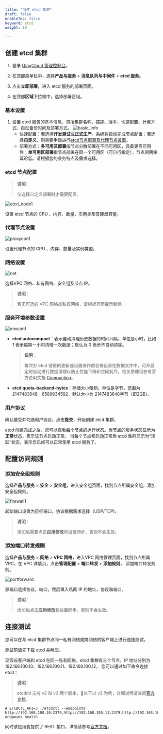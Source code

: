 ```yaml
---
title: "创建 etcd 集群"
draft: false
enableToc: false
keyword: etcd 
weight: 10

---
```




## 创建 etcd 集群

1. 登录 [QingCloud 管理控制台](https://console.qingcloud.com/login)。
2. 在顶部菜单栏中，选择**产品与服务** > **消息队列与中间件** > **etcd 服务**。

3. 点击**立即部署**，进入 etcd 服务的部署页面。
4. 在顶部**区域**下拉框中，选择部署区域。

### 基本设置

1. 设置 etcd 服务的基本信息，包括集群名称、描述、版本、快速配置、计费方式、自动备份时间及部署方式。
   ![basic_info](/middware/etcd/images/basic1.png)
   - 快速配置：若选择**开发测试**或**正式生产**，系统将自动完成节点配置；若选择**自定义**，则需要手动进行[etcd节点配置](#)[及代理节点设置](#代理节点配置)。
   - 部署方式：**多可用区部署**指节点分散部署在不同可用区，具备更高可用性；**单可用区部署**指节点部署在同一个可用区（可自行指定），节点间网络延迟低。请根据您的业务特点及需求选择。

### etcd 节点配置

> **说明**：
>
> 仅选择自定义部署时才需要配置。

![etcd_node1](/middware/etcd/images/etcd_node1.png)

设置 etcd 节点的 CPU 、内存、数量、实例类型及硬盘容量。

### 代理节点设置

![proxyconf](/middware/etcd/images/proxyconf1.png)

设置代理节点的 CPU 、内存、数量及实例类型。

### 网络设置

![net](/middware/etcd/images/netconf.png)

选择VPC 网络、私有网络、安全组及节点 IP。

> **说明**：
>
> 若无可选的 VPC 网络或私有网络，请根据界面提示新建。

### 服务环境参数设置

![envconf](/middware/etcd/images/envconf1.png)

- **etcd autocompact**：表示自动清理历史数据的时间间隔，单位是小时，比如 1 表示每隔一小时清理一次数据；默认为 0 表示不自动清除。

  > **说明**：
  >
  > 每次对 etcd 键值的更新或设置操作都会被记录在数据文件中，可开启定时自动进行数据清理以防止性能下降和空间耗尽。相关原理可参考官方说明文档 [Compaction](https://github.com/etcd-io/etcd/blob/release-3.2/Documentation/op-guide/maintenance.md#history-compaction)。

- **etcd quota-backend-bytes**：存储大小限制，单位是字节，范围为 2147483648 - 8589934592，默认大小为 2147483648字节（即2GB）。

### 用户协议

 确认接受并勾选用户协议，点击**提交**，开始创建 etcd 集群。

etcd 创建完成之后，您可以查看每个节点的运行状态。当节点的服务状态显示为**正常**状态，表示该节点启动正常。 当每个节点都启动正常后 etcd 集群显示为“活跃”状态，表示您已经可以正常使用 etcd 服务了。

## 配置访问规则

### 添加安全组规则

选择**产品与服务** > **安全** > **安全组**，进入安全组页面，找到节点所属安全组，添加安全组规则。

  ![firewall1](/middware/etcd/images/firewall1.png)

  起始端口设置为目标端口，协议根据需求选择（UDP/TCP)。

  > **说明**：
  >
  > 添加后需要点击**应用修改**将设置同步，否则不会生效。

### 添加端口转发规则

选择**产品与服务** > **网络** > **VPC 网络**，进入VPC 网络管理页面，找到节点所属 VPC，在 VPC 详情页，点击**管理配置** > **端口转发** > **添加规则**， 添加端口转发规则。

  ![portforward](/middware/etcd/images/portforward.png)

源端口选择协议，端口，然后填入私网 IP 的地址，协议和端口。

  > **说明**：
  >
  > 添加后点击**应用修改**将设置同步，否则不会生效。

## 连接测试

您可以在与 etcd 集群节点同一私有网络或跨网络的客户端上进行连接测试。

测试前请先下载 [etcd](https://github.com/etcd-io/etcd/releases/tag/v3.2.24) 并解压。

现假设客户端和 etcd 在同一私有网络，etcd 集群有三个节点，IP 地址分别为192.168.100.10、192.168.100.11、192.168.100.12， 您可以通过如下命令连接 etcd：

> **说明**：
>
> etcdctl 支持 v2 和 v3 两个版本，以下以 v3 为例，详细说明请查阅[官方文档](https://github.com/etcd-io/etcd/tree/v3.2.24/etcdctl)。

```
# ETCDCTL_API=3 ./etcdctl --endpoints http://192.168.100.10:2379,http://192.168.100.11:2379,http://192.168.100.12:2379 endpoint health
```

同时该应用也提供了 REST 接口，详情请参考[官方文档](https://coreos.com/etcd/docs/latest/getting-started-with-etcd.html#reading-and-writing-to-etcd)。

